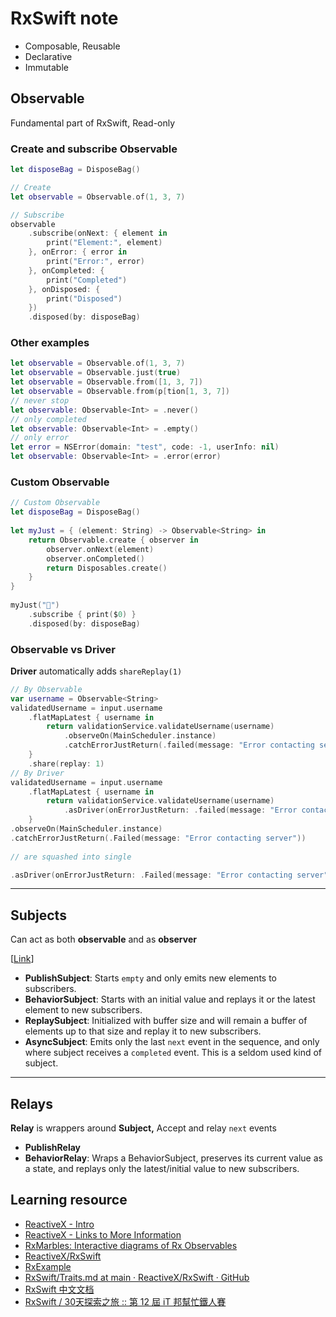 # RxSwift note

- Composable, Reusable
- Declarative
- Immutable

## Observable

Fundamental part of RxSwift, Read-only

### Create and subscribe Observable

```swift
let disposeBag = DisposeBag()

// Create
let observable = Observable.of(1, 3, 7)

// Subscribe
observable
    .subscribe(onNext: { element in 
        print("Element:", element)
    }, onError: { error in 
        print("Error:", error)
    }, onCompleted: {
        print("Completed")
    }, onDisposed: {
        print("Disposed")
    })
    .disposed(by: disposeBag)
```

### Other examples

```swift
let observable = Observable.of(1, 3, 7)
let observable = Observable.just(true)
let observable = Observable.from([1, 3, 7])
let observable = Observable.from(p[tion[1, 3, 7])
// never stop
let observable: Observable<Int> = .never()
// only completed
let observable: Observable<Int> = .empty()
// only error
let error = NSError(domain: "test", code: -1, userInfo: nil)
let observable: Observable<Int> = .error(error)
```

### Custom Observable

```swift
// Custom Observable
let disposeBag = DisposeBag()
  
let myJust = { (element: String) -> Observable<String> in
    return Observable.create { observer in
        observer.onNext(element)
        observer.onCompleted()
        return Disposables.create()
    }
}
    
myJust("🔴")
    .subscribe { print($0) }
    .disposed(by: disposeBag)
```

### Observable vs Driver

**Driver** automatically adds `shareReplay(1)`

```swift
// By Observable
var username = Observable<String>
validatedUsername = input.username
    .flatMapLatest { username in
        return validationService.validateUsername(username)
            .observeOn(MainScheduler.instance)
            .catchErrorJustReturn(.failed(message: "Error contacting server"))
    }
    .share(replay: 1)
// By Driver
validatedUsername = input.username
    .flatMapLatest { username in
        return validationService.validateUsername(username)
            .asDriver(onErrorJustReturn: .failed(message: "Error contacting server"))
    }
.observeOn(MainScheduler.instance)
.catchErrorJustReturn(.Failed(message: "Error contacting server"))
         
// are squashed into single 

.asDriver(onErrorJustReturn: .Failed(message: "Error contacting server"))
```

---

## Subjects

Can act as both **observable** and as **observer**

[[Link](http://reactivex.io/documentation/subject.html)]

- **PublishSubject**: Starts `empty` and only emits new elements to subscribers.
- **BehaviorSubject**: Starts with an initial value and replays it or the latest element to new subscribers.
- **ReplaySubject**: Initialized with buffer size and will remain a buffer of elements up to that size and replay it to new subscribers.
- **AsyncSubject**: Emits only the last `next` event in the sequence, and only where subject receives a `completed` event. This is a seldom used kind of subject.

---

## Relays

**Relay** is wrappers around **Subject,** Accept and relay `next` events

- **PublishRelay**
- **BehaviorRelay**: Wraps a BehaviorSubject, preserves its current value as a state, and replays only the latest/initial value to new subscribers.

## Learning resource

- [ReactiveX - Intro](http://reactivex.io/intro.html)
- [ReactiveX - Links to More Information](http://reactivex.io/tutorials.html)
- [RxMarbles: Interactive diagrams of Rx Observables](https://rxmarbles.com/)
- [ReactiveX/RxSwift](https://github.com/ReactiveX/RxSwift/blob/master/Documentation/GettingStarted.md)
- [RxExample](https://github.com/ReactiveX/RxSwift#manual)
- [RxSwift/Traits.md at main · ReactiveX/RxSwift · GitHub](https://github.com/ReactiveX/RxSwift/blob/main/Documentation/Traits.md)
- [RxSwift 中文文档](https://beeth0ven.github.io/RxSwift-Chinese-Documentation/)
- [RxSwift / 30天探索之旅 :: 第 12 屆 iT 邦幫忙鐵人賽](https://ithelp.ithome.com.tw/users/20115751/ironman/2936)
